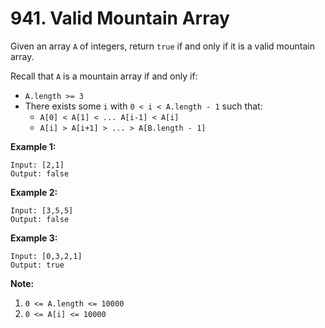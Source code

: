 # 941. Valid Mountain Array

Given an array `A` of integers, return `true` if and only if it is a valid
mountain array.

Recall that `A` is a mountain array if and only if:

* `A.length >= 3`
* There exists some `i` with `0 < i < A.length - 1` such that:
  - `A[0] < A[1] < ... A[i-1] < A[i]`
  - `A[i] > A[i+1] > ... > A[B.length - 1]`

__Example 1:__

```
Input: [2,1]
Output: false
```

__Example 2:__

```
Input: [3,5,5]
Output: false
```

__Example 3:__

```
Input: [0,3,2,1]
Output: true
```

__Note:__

1. `0 <= A.length <= 10000`
2. `0 <= A[i] <= 10000`
